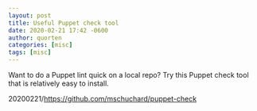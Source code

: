 ```yaml
---
layout: post
title: Useful Puppet check tool
date: 2020-02-21 17:42 -0600
author: quorten
categories: [misc]
tags: [misc]
---
```


Want to do a Puppet lint quick on a local repo?  Try this Puppet check
tool that is relatively easy to install.

20200221/https://github.com/mschuchard/puppet-check
